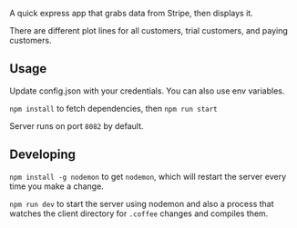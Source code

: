 A quick express app that grabs data from Stripe, then displays it.

There are different plot lines for all customers, trial customers, and paying customers.

## Usage
Update config.json with your credentials. You can also use env variables.

`npm install` to fetch dependencies, then `npm run start`

Server runs on port `8082` by default.

## Developing
`npm install -g nodemon` to get `nodemon`, which will restart the server every time you make a change.

`npm run dev` to start the server using nodemon and also a process that watches the client directory for `.coffee` changes and compiles them.
